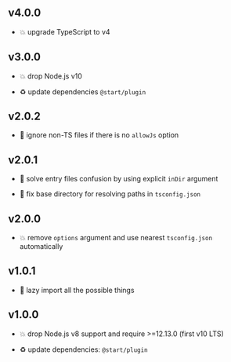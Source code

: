 ## v4.0.0

* 💥 upgrade TypeScript to v4

## v3.0.0

* 💥 drop Node.js v10

* ♻️ update dependencies `@start/plugin`

## v2.0.2

* 🐞 ignore non-TS files if there is no `allowJs` option

## v2.0.1

* 🐞 solve entry files confusion by using explicit `inDir` argument

* 🐞 fix base directory for resolving paths in `tsconfig.json`

## v2.0.0

* 💥 remove `options` argument and use nearest `tsconfig.json` automatically

## v1.0.1

* 🐞 lazy import all the possible things

## v1.0.0

* 💥 drop Node.js v8 support and require >=12.13.0 (first v10 LTS)

* ♻️ update dependencies: `@start/plugin`
